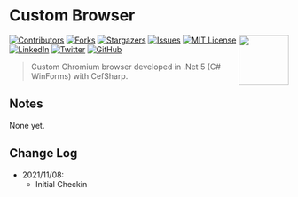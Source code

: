 # Custom Browser

<a href="https://coderpro.net" target="_blank"><img src="https://coderpro.net/media/1024/coderpro_logo_rounded_extra-90x90.webp" align="right" width="90" /></a>

[![Contributors][contributors-shield]][contributors-url]
[![Forks][forks-shield]][forks-url]
[![Stargazers][stars-shield]][stars-url]
[![Issues][issues-shield]][issues-url]
[![MIT License][license-shield]][license-url]
[![LinkedIn][linkedin-shield]][linkedin-url]
[![Twitter](https://img.shields.io/twitter/url/https/twitter.com/cloudposse.svg?style=social&label=Follow%20%40coderProNet)](https://twitter.com/coderProNet)
[![GitHub](https://img.shields.io/github/followers/coderpros?label=Follow&style=social)](https://github.com/coderpros)

[contributors-shield]: https://img.shields.io/github/contributors/coderpros/CustomBrowser.svg?style=flat-square
[contributors-url]: https://github.com/coderpros/CustomBrowser/graphs/contributors
[forks-shield]: https://img.shields.io/github/forks/coderpros/CustomBrowser?style=flat-square
[forks-url]: https://github.com/coderpros/CustomBrowser/network/members
[stars-shield]: https://img.shields.io/github/stars/coderpros/CustomBrowser.svg?style=flat-square
[stars-url]: https://github.com/coderpros/CustomBrowser/stargazers
[issues-shield]: https://img.shields.io/github/issues/coderpros/CustomBrowser?style=flat-square
[issues-url]: https://github.com/coderpros/CustomBrowser/issues
[license-shield]: https://img.shields.io/github/license/coderpros/CustomBrowser?style=flat-square
[license-url]: https://github.com/coderpros/CustomBrowser/master/LICENSE
[linkedin-shield]: https://img.shields.io/badge/-LinkedIn-black.svg?style=flat-square&logo=linkedin&colorB=555
[linkedin-url]: https://linkedin.com/company/coderpros
[twitter-shield]: https://img.shields.io/twitter/follow/coderpronet?style=social
[twitter-follow-url]: https://img.shields.io/twitter/follow/coderpronet?style=social
[github-shield]: https://img.shields.io/github/followers/coderpros?label=Follow&style=social
[github-follow-url]: https://img.shields.io/twitter/follow/coderpronet?style=social

> Custom Chromium browser developed in .Net 5 (C# WinForms) with CefSharp.

## Notes
None yet.
        
## Change Log
* 2021/11/08:
  * Initial Checkin
